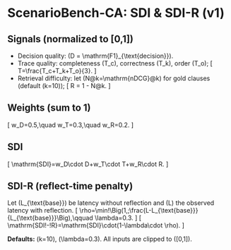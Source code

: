 # ScenarioBench-CA: SDI & SDI-R (v1)

## Signals (normalized to [0,1])
- Decision quality: \(D = \mathrm{F1}_{\text{decision}}\).
- Trace quality: completeness \(T_c\), correctness \(T_k\), order \(T_o\);
  \[
  T=\frac{T_c+T_k+T_o}{3}.
  \]
- Retrieval difficulty: let \(N@k=\mathrm{nDCG}@k\) for gold clauses (default \(k=10\));
  \[
  R = 1 - N@k.
  \]

## Weights (sum to 1)
\[
w_D=0.5,\quad w_T=0.3,\quad w_R=0.2.
\]

## SDI
\[
\mathrm{SDI}=w_D\cdot D+w_T\cdot T+w_R\cdot R.
\]

## SDI-R (reflect-time penalty)
Let \(L_{\text{base}}\) be latency without reflection and \(L\) the observed latency with reflection.
\[
\rho=\min\!\Big(1,\;\frac{L-L_{\text{base}}}{L_{\text{base}}}\Big),\qquad \lambda=0.3.
\]
\[
\mathrm{SDI\!-\!R}=\mathrm{SDI}\cdot(1-\lambda\cdot \rho).
\]

**Defaults:** \(k=10\), \(\lambda=0.3\). All inputs are clipped to \([0,1]\).
